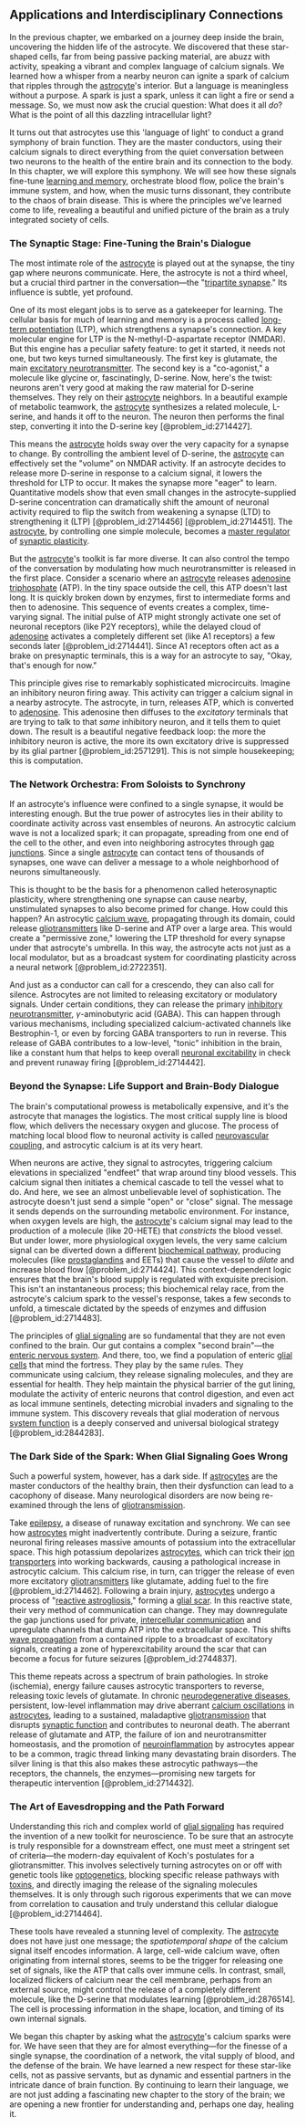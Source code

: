 ## Applications and Interdisciplinary Connections

In the previous chapter, we embarked on a journey deep inside the brain, uncovering the hidden life of the astrocyte. We discovered that these star-shaped cells, far from being passive packing material, are abuzz with activity, speaking a vibrant and complex language of calcium signals. We learned how a whisper from a nearby neuron can ignite a spark of calcium that ripples through the [astrocyte](@article_id:190009)'s interior. But a language is meaningless without a purpose. A spark is just a spark, unless it can light a fire or send a message. So, we must now ask the crucial question: What does it all *do*? What is the point of all this dazzling intracellular light?

It turns out that astrocytes use this 'language of light' to conduct a grand symphony of brain function. They are the master conductors, using their calcium signals to direct everything from the quiet conversation between two neurons to the health of the entire brain and its connection to the body. In this chapter, we will explore this symphony. We will see how these signals fine-tune [learning and memory](@article_id:163857), orchestrate blood flow, police the brain's immune system, and how, when the music turns dissonant, they contribute to the chaos of brain disease. This is where the principles we've learned come to life, revealing a beautiful and unified picture of the brain as a truly integrated society of cells.

### The Synaptic Stage: Fine-Tuning the Brain's Dialogue

The most intimate role of the [astrocyte](@article_id:190009) is played out at the synapse, the tiny gap where neurons communicate. Here, the astrocyte is not a third wheel, but a crucial third partner in the conversation—the "[tripartite synapse](@article_id:148122)." Its influence is subtle, yet profound.

One of its most elegant jobs is to serve as a gatekeeper for learning. The cellular basis for much of learning and memory is a process called [long-term potentiation](@article_id:138510) (LTP), which strengthens a synapse's connection. A key molecular engine for LTP is the N-methyl-D-aspartate receptor (NMDAR). But this engine has a peculiar safety feature: to get it started, it needs not one, but two keys turned simultaneously. The first key is glutamate, the main [excitatory neurotransmitter](@article_id:170554). The second key is a "co-agonist," a molecule like glycine or, fascinatingly, D-serine. Now, here's the twist: neurons aren't very good at making the raw material for D-serine themselves. They rely on their [astrocyte](@article_id:190009) neighbors. In a beautiful example of metabolic teamwork, the [astrocyte](@article_id:190009) synthesizes a related molecule, L-serine, and hands it off to the neuron. The neuron then performs the final step, converting it into the D-serine key [@problem_id:2714427].

This means the [astrocyte](@article_id:190009) holds sway over the very capacity for a synapse to change. By controlling the ambient level of D-serine, the [astrocyte](@article_id:190009) can effectively set the "volume" on NMDAR activity. If an astrocyte decides to release more D-serine in response to a calcium signal, it lowers the threshold for LTP to occur. It makes the synapse more "eager" to learn. Quantitative models show that even small changes in the astrocyte-supplied D-serine concentration can dramatically shift the amount of neuronal activity required to flip the switch from weakening a synapse (LTD) to strengthening it (LTP) [@problem_id:2714456] [@problem_id:2714451]. The [astrocyte](@article_id:190009), by controlling one simple molecule, becomes a [master regulator](@article_id:265072) of [synaptic plasticity](@article_id:137137).

But the [astrocyte](@article_id:190009)'s toolkit is far more diverse. It can also control the tempo of the conversation by modulating how much neurotransmitter is released in the first place. Consider a scenario where an [astrocyte](@article_id:190009) releases [adenosine triphosphate](@article_id:143727) (ATP). In the tiny space outside the cell, this ATP doesn't last long. It is quickly broken down by enzymes, first to intermediate forms and then to adenosine. This sequence of events creates a complex, time-varying signal. The initial pulse of ATP might strongly activate one set of neuronal receptors (like P2Y receptors), while the delayed cloud of [adenosine](@article_id:185997) activates a completely different set (like A1 receptors) a few seconds later [@problem_id:2714441]. Since A1 receptors often act as a brake on presynaptic terminals, this is a way for an astrocyte to say, "Okay, that's enough for now."

This principle gives rise to remarkably sophisticated microcircuits. Imagine an inhibitory neuron firing away. This activity can trigger a calcium signal in a nearby astrocyte. The astrocyte, in turn, releases ATP, which is converted to [adenosine](@article_id:185997). This adenosine then diffuses to the *excitatory* terminals that are trying to talk to that *same* inhibitory neuron, and it tells them to quiet down. The result is a beautiful negative feedback loop: the more the inhibitory neuron is active, the more its own excitatory drive is suppressed by its glial partner [@problem_id:2571291]. This is not simple housekeeping; this is computation.

### The Network Orchestra: From Soloists to Synchrony

If an astrocyte's influence were confined to a single synapse, it would be interesting enough. But the true power of astrocytes lies in their ability to coordinate activity across vast ensembles of neurons. An astrocytic calcium wave is not a localized spark; it can propagate, spreading from one end of the cell to the other, and even into neighboring astrocytes through [gap junctions](@article_id:142732). Since a single [astrocyte](@article_id:190009) can contact tens of thousands of synapses, one wave can deliver a message to a whole neighborhood of neurons simultaneously.

This is thought to be the basis for a phenomenon called heterosynaptic plasticity, where strengthening one synapse can cause nearby, unstimulated synapses to also become primed for change. How could this happen? An astrocytic [calcium wave](@article_id:263942), propagating through its domain, could release [gliotransmitters](@article_id:177831) like D-serine and ATP over a large area. This would create a "permissive zone," lowering the LTP threshold for every synapse under that astrocyte's umbrella. In this way, the astrocyte acts not just as a local modulator, but as a broadcast system for coordinating plasticity across a neural network [@problem_id:2722351].

And just as a conductor can call for a crescendo, they can also call for silence. Astrocytes are not limited to releasing excitatory or modulatory signals. Under certain conditions, they can release the primary [inhibitory neurotransmitter](@article_id:170780), $\gamma$-aminobutyric acid (GABA). This can happen through various mechanisms, including specialized calcium-activated channels like Bestrophin-1, or even by forcing GABA transporters to run in reverse. This release of GABA contributes to a low-level, "tonic" inhibition in the brain, like a constant hum that helps to keep overall [neuronal excitability](@article_id:152577) in check and prevent runaway firing [@problem_id:2714442].

### Beyond the Synapse: Life Support and Brain-Body Dialogue

The brain's computational prowess is metabolically expensive, and it's the astrocyte that manages the logistics. The most critical supply line is blood flow, which delivers the necessary oxygen and glucose. The process of matching local blood flow to neuronal activity is called [neurovascular coupling](@article_id:154377), and astrocytic calcium is at its very heart.

When neurons are active, they signal to astrocytes, triggering calcium elevations in specialized "endfeet" that wrap around tiny blood vessels. This calcium signal then initiates a chemical cascade to tell the vessel what to do. And here, we see an almost unbelievable level of sophistication. The astrocyte doesn't just send a simple "open" or "close" signal. The message it sends depends on the surrounding metabolic environment. For instance, when oxygen levels are high, the [astrocyte](@article_id:190009)'s calcium signal may lead to the production of a molecule (like 20-HETE) that *constricts* the blood vessel. But under lower, more physiological oxygen levels, the very same calcium signal can be diverted down a different [biochemical pathway](@article_id:184353), producing molecules (like [prostaglandins](@article_id:201276) and EETs) that cause the vessel to *dilate* and increase blood flow [@problem_id:2714424]. This context-dependent logic ensures that the brain's blood supply is regulated with exquisite precision. This isn't an instantaneous process; this biochemical relay race, from the astrocyte's calcium spark to the vessel's response, takes a few seconds to unfold, a timescale dictated by the speeds of enzymes and diffusion [@problem_id:2714483].

The principles of [glial signaling](@article_id:169752) are so fundamental that they are not even confined to the brain. Our gut contains a complex "second brain"—the [enteric nervous system](@article_id:148285). And there, too, we find a population of enteric [glial cells](@article_id:138669) that mind the fortress. They play by the same rules. They communicate using calcium, they release signaling molecules, and they are essential for health. They help maintain the physical barrier of the gut lining, modulate the activity of enteric neurons that control digestion, and even act as local immune sentinels, detecting microbial invaders and signaling to the immune system. This discovery reveals that glial moderation of nervous [system function](@article_id:267203) is a deeply conserved and universal biological strategy [@problem_id:2844283].

### The Dark Side of the Spark: When Glial Signaling Goes Wrong

Such a powerful system, however, has a dark side. If [astrocytes](@article_id:154602) are the master conductors of the healthy brain, then their dysfunction can lead to a cacophony of disease. Many neurological disorders are now being re-examined through the lens of [gliotransmission](@article_id:163202).

Take [epilepsy](@article_id:173156), a disease of runaway excitation and synchrony. We can see how [astrocytes](@article_id:154602) might inadvertently contribute. During a seizure, frantic neuronal firing releases massive amounts of potassium into the extracellular space. This high potassium depolarizes [astrocytes](@article_id:154602), which can trick their [ion transporters](@article_id:166755) into working backwards, causing a pathological increase in astrocytic calcium. This calcium rise, in turn, can trigger the release of even more excitatory [gliotransmitters](@article_id:177831) like glutamate, adding fuel to the fire [@problem_id:2714462]. Following a brain injury, [astrocytes](@article_id:154602) undergo a process of "[reactive astrogliosis](@article_id:170860)," forming a [glial scar](@article_id:151394). In this reactive state, their very method of communication can change. They may downregulate the gap junctions used for private, [intercellular communication](@article_id:151084) and upregulate channels that dump ATP into the extracellular space. This shifts [wave propagation](@article_id:143569) from a contained ripple to a broadcast of excitatory signals, creating a zone of hyperexcitability around the scar that can become a focus for future seizures [@problem_id:2744837].

This theme repeats across a spectrum of brain pathologies. In stroke (ischemia), energy failure causes astrocytic transporters to reverse, releasing toxic levels of glutamate. In chronic [neurodegenerative diseases](@article_id:150733), persistent, low-level inflammation may drive aberrant [calcium oscillations](@article_id:178334) in [astrocytes](@article_id:154602), leading to a sustained, maladaptive [gliotransmission](@article_id:163202) that disrupts [synaptic function](@article_id:176080) and contributes to neuronal death. The aberrant release of glutamate and ATP, the failure of ion and neurotransmitter homeostasis, and the promotion of [neuroinflammation](@article_id:166356) by astrocytes appear to be a common, tragic thread linking many devastating brain disorders. The silver lining is that this also makes these astrocytic pathways—the receptors, the channels, the enzymes—promising new targets for therapeutic intervention [@problem_id:2714432].

### The Art of Eavesdropping and the Path Forward

Understanding this rich and complex world of [glial signaling](@article_id:169752) has required the invention of a new toolkit for neuroscience. To be sure that an astrocyte is truly responsible for a downstream effect, one must meet a stringent set of criteria—the modern-day equivalent of Koch's postulates for a gliotransmitter. This involves selectively turning astrocytes on or off with genetic tools like [optogenetics](@article_id:175202), blocking specific release pathways with [toxins](@article_id:162544), and directly imaging the release of the signaling molecules themselves. It is only through such rigorous experiments that we can move from correlation to causation and truly understand this cellular dialogue [@problem_id:2714464].

These tools have revealed a stunning level of complexity. The [astrocyte](@article_id:190009) does not have just one message; the *spatiotemporal shape* of the calcium signal itself encodes information. A large, cell-wide calcium wave, often originating from internal stores, seems to be the trigger for releasing one set of signals, like the ATP that calls over immune cells. In contrast, small, localized flickers of calcium near the cell membrane, perhaps from an external source, might control the release of a completely different molecule, like the D-serine that modulates learning [@problem_id:2876514]. The cell is processing information in the shape, location, and timing of its own internal signals.

We began this chapter by asking what the [astrocyte](@article_id:190009)'s calcium sparks were for. We have seen that they are for almost everything—for the finesse of a single synapse, the coordination of a network, the vital supply of blood, and the defense of the brain. We have learned a new respect for these star-like cells, not as passive servants, but as dynamic and essential partners in the intricate dance of brain function. By continuing to learn their language, we are not just adding a fascinating new chapter to the story of the brain; we are opening a new frontier for understanding and, perhaps one day, healing it.